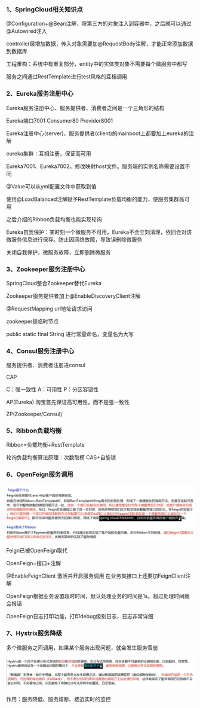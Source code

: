 ### 1、SpringCloud相关知识点

@Configuration+@Bean注解，将第三方的对象注入到容器中，之后就可以通过@Autowired注入

controller层增加数据，传入对象需要加@RequestBody注解，才能正常添加数据到数据库



工程重构：系统中有重复部分，entity中的实体类对象不需要每个微服务中都写



服务之间通过RestTemplate进行test风格的互相调用



### 2、Eureka服务注册中心

Eureka服务注册中心、服务提供者、消费者之间是一个三角形的结构

Eureka端口7001  Consumer80   Provider8001

Eureka注册中心(server)、服务提供者(client)的mainboot上都要加上eureka的注解

eureka集群：互相注册，保证高可用



Eureka7001、Eureka7002，修改映射host文件。服务端的实例名称需要设置不同

@Value可以从yml配置文件中获取到值



使用@LoadBalanced注解赋予RestTemplate负载均衡的能力，使服务集群高可用

之后介绍的Ribbon负载均衡也能实现轮询



Eureka自我保护：某时刻一个微服务不可用，Eureka不会立刻清理，依旧会对该微服务信息进行保存。防止因网络故障，导致误删除微服务

关闭自我保护，微服务故障，立即删除微服务



### 3、Zookeeper服务注册中心

SpringCloud整合Zookeeper替代Eureka

Zookeeper服务提供者加上@EnableDiscoveryClient注解

@RequestMapping url地址请求访问

zookeeper是临时节点



public static final String 进行常量命名，变量名为大写



### 4、Consul服务注册中心

服务提供者、消费者注册进consul

CAP

C：强一致性   A：可用性   P：分区容错性

AP(Eureka)   淘宝首先保证高可用性，而不是强一致性

ZP(Zookeeper/Consul)



### 5、Ribbon负载均衡

Ribbon=负载均衡+RestTemplate

轮询负载均衡算法原理：次数取模   CAS+自旋锁



### 6、OpenFeign服务调用

![image-20210803165029575](images/image-20210803165029575.png)



Feign已被OpenFeign取代

OpenFeign=接口+注解

@EnableFeignClient  激活并开启服务调用    在业务类接口上还要加FeignClient注解



OpenFeign根据业务设置超时时间，默认处理业务的时间是1s。超过处理时间就会报错

OpenFeign日志打印功能，打印debug级别日志，日志非常详细



### 7、Hystrix服务降级

多个微服务之间调用，如果某个服务出现问题，就会发生服务雪崩

![image-20210803172044575](images/image-20210803172044575.png)

作用：服务降低、服务熔断、接近实时的监控





